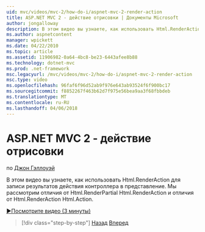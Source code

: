 ```yaml
---
uid: mvc/videos/mvc-2/how-do-i/aspnet-mvc-2-render-action
title: ASP.NET MVC 2 - действие отрисовки | Документы Microsoft
author: jongalloway
description: В этом видео вы узнаете, как использовать Html.RenderAction для записи результатов действия контроллера в представление. Мы рассмотрим отличия fr Html.RenderAction...
ms.author: aspnetcontent
manager: wpickett
ms.date: 04/22/2010
ms.topic: article
ms.assetid: 11906982-0a64-4bc8-be23-6443afee8b88
ms.technology: dotnet-mvc
ms.prod: .net-framework
msc.legacyurl: /mvc/videos/mvc-2/how-do-i/aspnet-mvc-2-render-action
msc.type: video
ms.openlocfilehash: 96faf6f96d52ab9f976e643ab93524f6f900bc17
ms.sourcegitcommit: f8852267f463b62d7f975e56bea9aa3f68fbbdeb
ms.translationtype: MT
ms.contentlocale: ru-RU
ms.lasthandoff: 04/06/2018
---
```

<a name="aspnet-mvc-2---render-action"></a>ASP.NET MVC 2 - действие отрисовки
====================
по [Джон Гэллоуэй](https://github.com/jongalloway)

В этом видео вы узнаете, как использовать Html.RenderAction для записи результатов действия контроллера в представление. Мы рассмотрим отличия от Html.RenderPartial Html.RenderAction и отличия от Html.RenderAction Html.Action.

[&#9654;Посмотрите видео (3 минуты)](https://channel9.msdn.com/Blogs/ASP-NET-Site-Videos/aspnet-mvc-2-render-action)

> [!div class="step-by-step"]
> [Назад](aspnet-mvc-2-areas.md)
> [Вперед](5-minute-introduction-to-aspnet-mvc.md)
